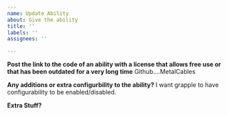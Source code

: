 ```yaml
---
name: Update Ability
about: Give the ability
title: ''
labels: ''
assignees: ''

---
```


**Post the link to the code of an ability with a license that allows free use or that has been outdated for a very long time**
Github....MetalCables

**Any additions or extra configurbility to the ability?**
I want grapple to have configurability to be enabled/disabled.

**Extra Stuff?**
